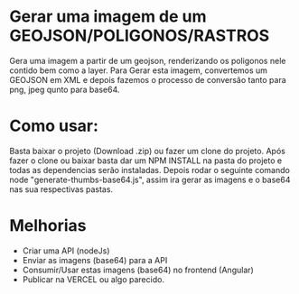 # Gerar uma imagem de um GEOJSON/POLIGONOS/RASTROS
Gera uma imagem a partir de um geojson, renderizando os poligonos nele contido bem como a layer.
Para Gerar esta imagem, convertemos um GEOJSON em XML e depois fazemos o processo de conversão tanto para png, jpeg qunto para base64.

# Como usar:
Basta baixar o projeto (Download .zip) ou fazer um clone do projeto.
Após fazer o clone ou baixar basta dar um NPM INSTALL na pasta do projeto e todas as dependencias serão instaladas.
Depois rodar o seguinte comando node "generate-thumbs-base64.js", assim ira gerar as imagens e o base64 nas sua respectivas pastas.


# Melhorias
- Criar uma API (nodeJs)
- Enviar as imagens (base64) para a API
- Consumir/Usar estas imagens (base64) no frontend (Angular)
- Publicar na VERCEL ou algo parecido.
